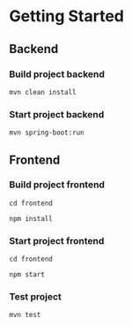 # Getting Started

## Backend

### Build project backend
`mvn clean install`

### Start project backend
`mvn spring-boot:run`

## Frontend

### Build project frontend
`cd frontend`

`npm install`

### Start project frontend
`cd frontend`

`npm start`

### Test project
`mvn test`
